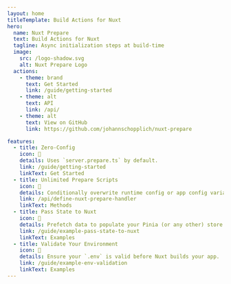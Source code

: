 ```yaml
---
layout: home
titleTemplate: Build Actions for Nuxt
hero:
  name: Nuxt Prepare
  text: Build Actions for Nuxt
  tagline: Async initialization steps at build-time
  image:
    src: /logo-shadow.svg
    alt: Nuxt Prepare Logo
  actions:
    - theme: brand
      text: Get Started
      link: /guide/getting-started
    - theme: alt
      text: API
      link: /api/
    - theme: alt
      text: View on GitHub
      link: https://github.com/johannschopplich/nuxt-prepare

features:
  - title: Zero-Config
    icon: 🦦
    details: Uses `server.prepare.ts` by default.
    link: /guide/getting-started
    linkText: Get Started
  - title: Unlimited Prepare Scripts
    icon: 🦾
    details: Conditionally overwrite runtime config or app config variables.
    link: /api/define-nuxt-prepare-handler
    linkText: Methods
  - title: Pass State to Nuxt
    icon: 🫴
    details: Prefetch data to populate your Pinia (or any other) store.
    link: /guide/example-pass-state-to-nuxt
    linkText: Examples
  - title: Validate Your Environment
    icon: 🦜
    details: Ensure your `.env` is valid before Nuxt builds your app.
    link: /guide/example-env-validation
    linkText: Examples
---
```

